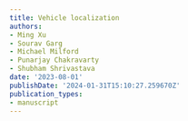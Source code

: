 ```yaml
---
title: Vehicle localization
authors:
- Ming Xu
- Sourav Garg
- Michael Milford
- Punarjay Chakravarty
- Shubham Shrivastava
date: '2023-08-01'
publishDate: '2024-01-31T15:10:27.259670Z'
publication_types:
- manuscript
---
```

